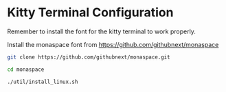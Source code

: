 # Kitty Terminal Configuration

Remember to install the font for the kitty terminal to work properly.

Install the monaspace font from <https://github.com/githubnext/monaspace>

```bash
git clone https://github.com/githubnext/monaspace.git

cd monaspace

./util/install_linux.sh
```
